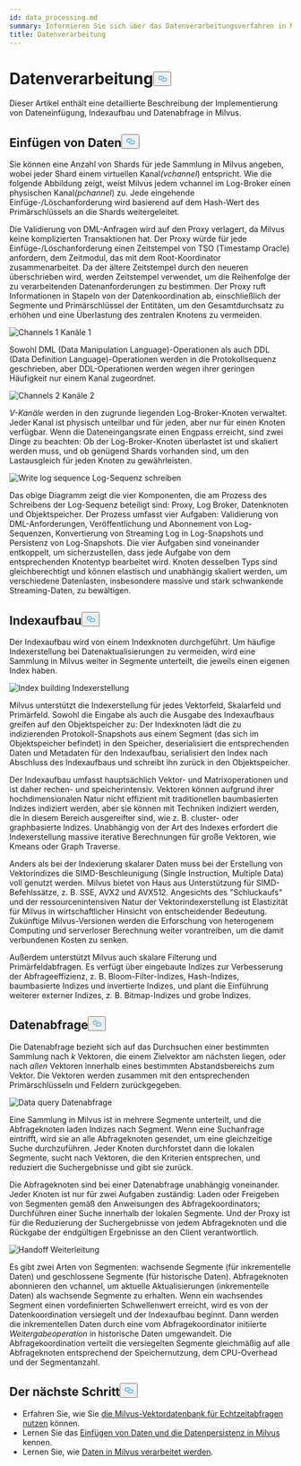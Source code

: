 ```yaml
---
id: data_processing.md
summary: Informieren Sie sich über das Datenverarbeitungsverfahren in Milvus.
title: Datenverarbeitung
---
```

<h1 id="Data-Processing" class="common-anchor-header">Datenverarbeitung<button data-href="#Data-Processing" class="anchor-icon" translate="no">
      <svg translate="no"
        aria-hidden="true"
        focusable="false"
        height="20"
        version="1.1"
        viewBox="0 0 16 16"
        width="16"
      >
        <path
          fill="#0092E4"
          fill-rule="evenodd"
          d="M4 9h1v1H4c-1.5 0-3-1.69-3-3.5S2.55 3 4 3h4c1.45 0 3 1.69 3 3.5 0 1.41-.91 2.72-2 3.25V8.59c.58-.45 1-1.27 1-2.09C10 5.22 8.98 4 8 4H4c-.98 0-2 1.22-2 2.5S3 9 4 9zm9-3h-1v1h1c1 0 2 1.22 2 2.5S13.98 12 13 12H9c-.98 0-2-1.22-2-2.5 0-.83.42-1.64 1-2.09V6.25c-1.09.53-2 1.84-2 3.25C6 11.31 7.55 13 9 13h4c1.45 0 3-1.69 3-3.5S14.5 6 13 6z"
        ></path>
      </svg>
    </button></h1><p>Dieser Artikel enthält eine detaillierte Beschreibung der Implementierung von Dateneinfügung, Indexaufbau und Datenabfrage in Milvus.</p>
<h2 id="Data-insertion" class="common-anchor-header">Einfügen von Daten<button data-href="#Data-insertion" class="anchor-icon" translate="no">
      <svg translate="no"
        aria-hidden="true"
        focusable="false"
        height="20"
        version="1.1"
        viewBox="0 0 16 16"
        width="16"
      >
        <path
          fill="#0092E4"
          fill-rule="evenodd"
          d="M4 9h1v1H4c-1.5 0-3-1.69-3-3.5S2.55 3 4 3h4c1.45 0 3 1.69 3 3.5 0 1.41-.91 2.72-2 3.25V8.59c.58-.45 1-1.27 1-2.09C10 5.22 8.98 4 8 4H4c-.98 0-2 1.22-2 2.5S3 9 4 9zm9-3h-1v1h1c1 0 2 1.22 2 2.5S13.98 12 13 12H9c-.98 0-2-1.22-2-2.5 0-.83.42-1.64 1-2.09V6.25c-1.09.53-2 1.84-2 3.25C6 11.31 7.55 13 9 13h4c1.45 0 3-1.69 3-3.5S14.5 6 13 6z"
        ></path>
      </svg>
    </button></h2><p>Sie können eine Anzahl von Shards für jede Sammlung in Milvus angeben, wobei jeder Shard einem virtuellen Kanal<em>(vchannel</em>) entspricht. Wie die folgende Abbildung zeigt, weist Milvus jedem vchannel im Log-Broker einen physischen Kanal<em>(pchannel</em>) zu. Jede eingehende Einfüge-/Löschanforderung wird basierend auf dem Hash-Wert des Primärschlüssels an die Shards weitergeleitet.</p>
<p>Die Validierung von DML-Anfragen wird auf den Proxy verlagert, da Milvus keine komplizierten Transaktionen hat. Der Proxy würde für jede Einfüge-/Löschanforderung einen Zeitstempel von TSO (Timestamp Oracle) anfordern, dem Zeitmodul, das mit dem Root-Koordinator zusammenarbeitet. Da der ältere Zeitstempel durch den neueren überschrieben wird, werden Zeitstempel verwendet, um die Reihenfolge der zu verarbeitenden Datenanforderungen zu bestimmen. Der Proxy ruft Informationen in Stapeln von der Datenkoordination ab, einschließlich der Segmente und Primärschlüssel der Entitäten, um den Gesamtdurchsatz zu erhöhen und eine Überlastung des zentralen Knotens zu vermeiden.</p>
<p>
  
   <span class="img-wrapper"> <img translate="no" src="/docs/v2.6.x/assets/channels_1.jpg" alt="Channels 1" class="doc-image" id="channels-1" />
   </span> <span class="img-wrapper"> <span>Kanäle 1</span> </span></p>
<p>Sowohl DML (Data Manipulation Language)-Operationen als auch DDL (Data Definition Language)-Operationen werden in die Protokollsequenz geschrieben, aber DDL-Operationen werden wegen ihrer geringen Häufigkeit nur einem Kanal zugeordnet.</p>
<p>
  
   <span class="img-wrapper"> <img translate="no" src="/docs/v2.6.x/assets/channels_2.jpg" alt="Channels 2" class="doc-image" id="channels-2" />
   </span> <span class="img-wrapper"> <span>Kanäle 2</span> </span></p>
<p><em>V-Kanäle</em> werden in den zugrunde liegenden Log-Broker-Knoten verwaltet. Jeder Kanal ist physisch unteilbar und für jeden, aber nur für einen Knoten verfügbar. Wenn die Dateneingangsrate einen Engpass erreicht, sind zwei Dinge zu beachten: Ob der Log-Broker-Knoten überlastet ist und skaliert werden muss, und ob genügend Shards vorhanden sind, um den Lastausgleich für jeden Knoten zu gewährleisten.</p>
<p>
  
   <span class="img-wrapper"> <img translate="no" src="/docs/v2.6.x/assets/write_log_sequence.jpg" alt="Write log sequence" class="doc-image" id="write-log-sequence" />
   </span> <span class="img-wrapper"> <span>Log-Sequenz schreiben</span> </span></p>
<p>Das obige Diagramm zeigt die vier Komponenten, die am Prozess des Schreibens der Log-Sequenz beteiligt sind: Proxy, Log Broker, Datenknoten und Objektspeicher. Der Prozess umfasst vier Aufgaben: Validierung von DML-Anforderungen, Veröffentlichung und Abonnement von Log-Sequenzen, Konvertierung von Streaming Log in Log-Snapshots und Persistenz von Log-Snapshots. Die vier Aufgaben sind voneinander entkoppelt, um sicherzustellen, dass jede Aufgabe von dem entsprechenden Knotentyp bearbeitet wird. Knoten desselben Typs sind gleichberechtigt und können elastisch und unabhängig skaliert werden, um verschiedene Datenlasten, insbesondere massive und stark schwankende Streaming-Daten, zu bewältigen.</p>
<h2 id="Index-building" class="common-anchor-header">Indexaufbau<button data-href="#Index-building" class="anchor-icon" translate="no">
      <svg translate="no"
        aria-hidden="true"
        focusable="false"
        height="20"
        version="1.1"
        viewBox="0 0 16 16"
        width="16"
      >
        <path
          fill="#0092E4"
          fill-rule="evenodd"
          d="M4 9h1v1H4c-1.5 0-3-1.69-3-3.5S2.55 3 4 3h4c1.45 0 3 1.69 3 3.5 0 1.41-.91 2.72-2 3.25V8.59c.58-.45 1-1.27 1-2.09C10 5.22 8.98 4 8 4H4c-.98 0-2 1.22-2 2.5S3 9 4 9zm9-3h-1v1h1c1 0 2 1.22 2 2.5S13.98 12 13 12H9c-.98 0-2-1.22-2-2.5 0-.83.42-1.64 1-2.09V6.25c-1.09.53-2 1.84-2 3.25C6 11.31 7.55 13 9 13h4c1.45 0 3-1.69 3-3.5S14.5 6 13 6z"
        ></path>
      </svg>
    </button></h2><p>Der Indexaufbau wird von einem Indexknoten durchgeführt. Um häufige Indexerstellung bei Datenaktualisierungen zu vermeiden, wird eine Sammlung in Milvus weiter in Segmente unterteilt, die jeweils einen eigenen Index haben.</p>
<p>
  
   <span class="img-wrapper"> <img translate="no" src="/docs/v2.6.x/assets/index_building.jpg" alt="Index building" class="doc-image" id="index-building" />
   </span> <span class="img-wrapper"> <span>Indexerstellung</span> </span></p>
<p>Milvus unterstützt die Indexerstellung für jedes Vektorfeld, Skalarfeld und Primärfeld. Sowohl die Eingabe als auch die Ausgabe des Indexaufbaus greifen auf den Objektspeicher zu: Der Indexknoten lädt die zu indizierenden Protokoll-Snapshots aus einem Segment (das sich im Objektspeicher befindet) in den Speicher, deserialisiert die entsprechenden Daten und Metadaten für den Indexaufbau, serialisiert den Index nach Abschluss des Indexaufbaus und schreibt ihn zurück in den Objektspeicher.</p>
<p>Der Indexaufbau umfasst hauptsächlich Vektor- und Matrixoperationen und ist daher rechen- und speicherintensiv. Vektoren können aufgrund ihrer hochdimensionalen Natur nicht effizient mit traditionellen baumbasierten Indizes indiziert werden, aber sie können mit Techniken indiziert werden, die in diesem Bereich ausgereifter sind, wie z. B. cluster- oder graphbasierte Indizes. Unabhängig von der Art des Indexes erfordert die Indexerstellung massive iterative Berechnungen für große Vektoren, wie Kmeans oder Graph Traverse.</p>
<p>Anders als bei der Indexierung skalarer Daten muss bei der Erstellung von Vektorindizes die SIMD-Beschleunigung (Single Instruction, Multiple Data) voll genutzt werden. Milvus bietet von Haus aus Unterstützung für SIMD-Befehlssätze, z. B. SSE, AVX2 und AVX512. Angesichts des "Schluckaufs" und der ressourcenintensiven Natur der Vektorindexerstellung ist Elastizität für Milvus in wirtschaftlicher Hinsicht von entscheidender Bedeutung. Zukünftige Milvus-Versionen werden die Erforschung von heterogenem Computing und serverloser Berechnung weiter vorantreiben, um die damit verbundenen Kosten zu senken.</p>
<p>Außerdem unterstützt Milvus auch skalare Filterung und Primärfeldabfragen. Es verfügt über eingebaute Indizes zur Verbesserung der Abfrageeffizienz, z. B. Bloom-Filter-Indizes, Hash-Indizes, baumbasierte Indizes und invertierte Indizes, und plant die Einführung weiterer externer Indizes, z. B. Bitmap-Indizes und grobe Indizes.</p>
<h2 id="Data-query" class="common-anchor-header">Datenabfrage<button data-href="#Data-query" class="anchor-icon" translate="no">
      <svg translate="no"
        aria-hidden="true"
        focusable="false"
        height="20"
        version="1.1"
        viewBox="0 0 16 16"
        width="16"
      >
        <path
          fill="#0092E4"
          fill-rule="evenodd"
          d="M4 9h1v1H4c-1.5 0-3-1.69-3-3.5S2.55 3 4 3h4c1.45 0 3 1.69 3 3.5 0 1.41-.91 2.72-2 3.25V8.59c.58-.45 1-1.27 1-2.09C10 5.22 8.98 4 8 4H4c-.98 0-2 1.22-2 2.5S3 9 4 9zm9-3h-1v1h1c1 0 2 1.22 2 2.5S13.98 12 13 12H9c-.98 0-2-1.22-2-2.5 0-.83.42-1.64 1-2.09V6.25c-1.09.53-2 1.84-2 3.25C6 11.31 7.55 13 9 13h4c1.45 0 3-1.69 3-3.5S14.5 6 13 6z"
        ></path>
      </svg>
    </button></h2><p>Die Datenabfrage bezieht sich auf das Durchsuchen einer bestimmten Sammlung nach <em>k</em> Vektoren, die einem Zielvektor am nächsten liegen, oder nach <em>allen</em> Vektoren innerhalb eines bestimmten Abstandsbereichs zum Vektor. Die Vektoren werden zusammen mit den entsprechenden Primärschlüsseln und Feldern zurückgegeben.</p>
<p>
  
   <span class="img-wrapper"> <img translate="no" src="/docs/v2.6.x/assets/data_query.jpg" alt="Data query" class="doc-image" id="data-query" />
   </span> <span class="img-wrapper"> <span>Datenabfrage</span> </span></p>
<p>Eine Sammlung in Milvus ist in mehrere Segmente unterteilt, und die Abfrageknoten laden Indizes nach Segment. Wenn eine Suchanfrage eintrifft, wird sie an alle Abfrageknoten gesendet, um eine gleichzeitige Suche durchzuführen. Jeder Knoten durchforstet dann die lokalen Segmente, sucht nach Vektoren, die den Kriterien entsprechen, und reduziert die Suchergebnisse und gibt sie zurück.</p>
<p>Die Abfrageknoten sind bei einer Datenabfrage unabhängig voneinander. Jeder Knoten ist nur für zwei Aufgaben zuständig: Laden oder Freigeben von Segmenten gemäß den Anweisungen des Abfragekoordinators; Durchführen einer Suche innerhalb der lokalen Segmente. Und der Proxy ist für die Reduzierung der Suchergebnisse von jedem Abfrageknoten und die Rückgabe der endgültigen Ergebnisse an den Client verantwortlich.</p>
<p>
  
   <span class="img-wrapper"> <img translate="no" src="/docs/v2.6.x/assets/handoff.jpg" alt="Handoff" class="doc-image" id="handoff" />
   </span> <span class="img-wrapper"> <span>Weiterleitung</span> </span></p>
<p>Es gibt zwei Arten von Segmenten: wachsende Segmente (für inkrementelle Daten) und geschlossene Segmente (für historische Daten). Abfrageknoten abonnieren den vchannel, um aktuelle Aktualisierungen (inkrementelle Daten) als wachsende Segmente zu erhalten. Wenn ein wachsendes Segment einen vordefinierten Schwellenwert erreicht, wird es von der Datenkoordination versiegelt und der Indexaufbau beginnt. Dann werden die inkrementellen Daten durch eine vom Abfragekoordinator initiierte <em>Weitergabeoperation</em> in historische Daten umgewandelt. Die Abfragekoordination verteilt die versiegelten Segmente gleichmäßig auf alle Abfrageknoten entsprechend der Speichernutzung, dem CPU-Overhead und der Segmentanzahl.</p>
<h2 id="Whats-next" class="common-anchor-header">Der nächste Schritt<button data-href="#Whats-next" class="anchor-icon" translate="no">
      <svg translate="no"
        aria-hidden="true"
        focusable="false"
        height="20"
        version="1.1"
        viewBox="0 0 16 16"
        width="16"
      >
        <path
          fill="#0092E4"
          fill-rule="evenodd"
          d="M4 9h1v1H4c-1.5 0-3-1.69-3-3.5S2.55 3 4 3h4c1.45 0 3 1.69 3 3.5 0 1.41-.91 2.72-2 3.25V8.59c.58-.45 1-1.27 1-2.09C10 5.22 8.98 4 8 4H4c-.98 0-2 1.22-2 2.5S3 9 4 9zm9-3h-1v1h1c1 0 2 1.22 2 2.5S13.98 12 13 12H9c-.98 0-2-1.22-2-2.5 0-.83.42-1.64 1-2.09V6.25c-1.09.53-2 1.84-2 3.25C6 11.31 7.55 13 9 13h4c1.45 0 3-1.69 3-3.5S14.5 6 13 6z"
        ></path>
      </svg>
    </button></h2><ul>
<li>Erfahren Sie, wie Sie <a href="https://milvus.io/blog/deep-dive-5-real-time-query.md">die Milvus-Vektordatenbank für Echtzeitabfragen nutzen</a> können.</li>
<li>Lernen Sie das <a href="https://milvus.io/blog/deep-dive-4-data-insertion-and-data-persistence.md">Einfügen von Daten und die Datenpersistenz in Milvus</a> kennen.</li>
<li>Lernen Sie, wie <a href="https://milvus.io/blog/deep-dive-3-data-processing.md">Daten in Milvus verarbeitet werden</a>.</li>
</ul>
